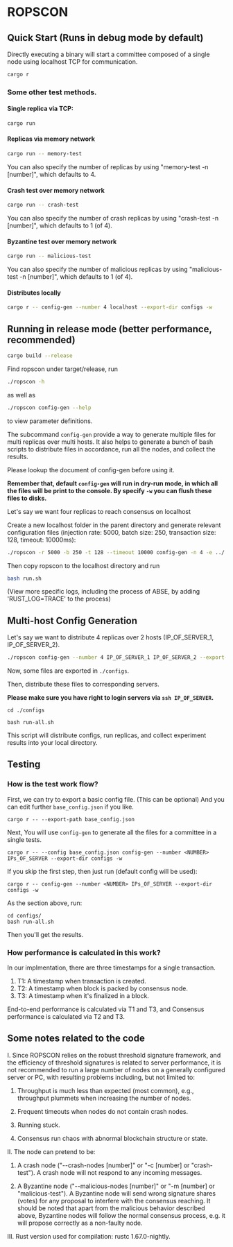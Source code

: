 # ROPSCON

## Quick Start (Runs in debug mode by default)

Directly executing a binary will start a committee composed of a single node using localhost TCP for communication.

```Bash
cargo r
```

### Some other test methods.

#### Single replica via TCP:

```Bash
cargo run
```

#### Replicas via memory network

```Bash
cargo run -- memory-test
```

You can also specify the number of replicas by using "memory-test -n [number]", which defaults to 4.

#### Crash test over memory network

```Bash
cargo run -- crash-test
```

You can also specify the number of crash replicas by using "crash-test -n [number]", which defaults to 1 (of 4).

#### Byzantine test over memory network

```Bash
cargo run -- malicious-test
```

You can also specify the number of malicious replicas by using "malicious-test -n [number]", which defaults to 1 (of 4).

#### Distributes locally

```Bash
cargo r -- config-gen --number 4 localhost --export-dir configs -w
```


## Running in release mode (better performance, recommended)

```Bash
cargo build --release
```
Find ropscon under target/release, run
```Bash
./ropscon -h
```
as well as
```Bash
./ropscon config-gen --help
```
to view parameter definitions.

The subcommand `config-gen` provide a way to generate multiple files for multi replicas over multi hosts.
It also helps to generate a bunch of bash scripts to distribute files in accordance, run all the nodes, and
collect the results.

Please lookup the document of config-gen before using it.

**Remember that, default `config-gen` will run in dry-run mode, in which all the files will be print to the console.
By specify `-w` you can flush these files to disks.**

Let's say we want four replicas to reach consensus on localhost

Create a new localhost folder in the parent directory and generate relevant configuration files (injection rate: 5000, batch size: 250, transaction size: 128, timeout: 10000ms):

```Bash
./ropscon -r 5000 -b 250 -t 128 --timeout 10000 config-gen -n 4 -e ../ -w localhost
```

 Then copy ropscon to the localhost directory and run 
 ```Bash
 bash run.sh 
```
(View more specific logs, including the process of ABSE, by adding 'RUST_LOG=TRACE' to the process)


## Multi-host Config Generation

Let's say we want to distribute 4 replicas over 2 hosts (IP_OF_SERVER_1, IP_OF_SERVER_2).

```Bash
./ropscon config-gen --number 4 IP_OF_SERVER_1 IP_OF_SERVER_2 --export-dir configs -w
```

Now, some files are exported in `./configs`.

Then, distribute these files to corresponding servers.

**Please make sure you have right to login servers via `ssh IP_OF_SERVER`.**

```
cd ./configs

bash run-all.sh
```

This script will distribute configs, run replicas, and collect experiment results into your local directory.

## Testing

### How is the test work flow?

First, we can try to export a basic config file. (This can be optional)
And you can edit further `base_config.json` if you like.

```
cargo r -- --export-path base_config.json
```

Next, You will use `config-gen` to generate all the files for a committee in a single tests.

```
cargo r -- --config base_config.json config-gen --number <NUMBER> IPs_OF_SERVER --export-dir configs -w
```

If you skip the first step, then just run (default config will be used):

```
cargo r -- config-gen --number <NUMBER> IPs_OF_SERVER --export-dir configs -w
```

As the section above, run:

```
cd configs/
bash run-all.sh
```

Then you'll get the results.

### How performance is calculated in this work?

In our implmentation, there are three timestamps for a single transaction.

1. T1: A timestamp when transaction is created.
2. T2: A timestamp when block is packed by consensus node.
3. T3: A timestamp when it's finalized in a block.

End-to-end performance is calculated via T1 and T3, and 
Consensus performance is calculated via T2 and T3.


## Some notes related to the code

I. Since ROPSCON relies on the robust threshold signature framework, and the efficiency of threshold signatures is related to server performance, it is not recommended to run a large number of nodes on a generally configured server or PC, with resulting problems including, but not limited to:

1. Throughput is much less than expected (most common), e.g., throughput plummets when increasing the number of nodes.

2. Frequent timeouts when nodes do not contain crash nodes.

3. Running stuck.

4. Consensus run chaos with abnormal blockchain structure or state.

II. The node can pretend to be:

1. A crash node ("--crash-nodes [number]" or "-c [number] or "crash-test"). A crash node will not respond to any incoming messages.

2. A Byzantine node ("--malicious-nodes [number]" or "-m [number] or "malicious-test"). A Byzantine node will send wrong signature shares (votes) for any proposal to interfere with the consensus reaching. It should be noted that apart from the malicious behavior described above, Byzantine nodes will follow the normal consensus process, e.g. it will propose correctly as a non-faulty node.

III.  Rust version used for compilation: rustc 1.67.0-nightly.
